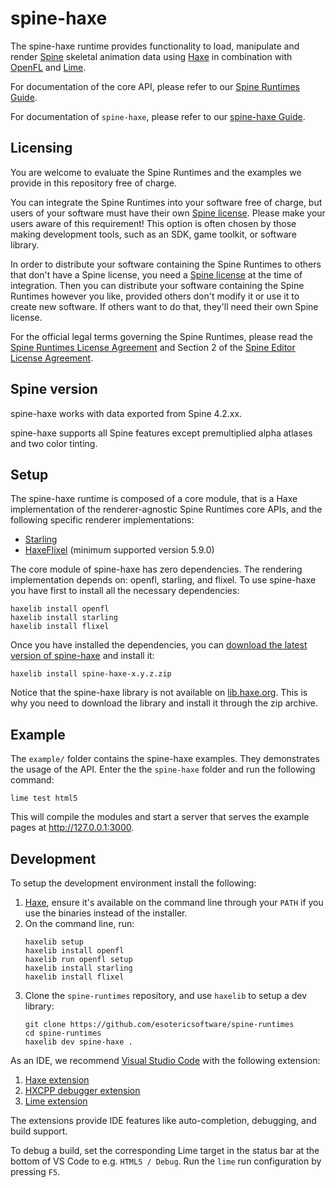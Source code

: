 # spine-haxe

The spine-haxe runtime provides functionality to load, manipulate and render [Spine](http://esotericsoftware.com) skeletal animation data using [Haxe](https://haxe.org/) in combination with [OpenFL](https://www.openfl.org/) and [Lime](https://lime.openfl.org/).

For documentation of the core API, please refer to our [Spine Runtimes Guide](http://esotericsoftware.com/spine-runtimes-guide).

For documentation of `spine-haxe`, please refer to our [spine-haxe Guide](https://esotericsoftware.com/spine-haxe).

## Licensing

You are welcome to evaluate the Spine Runtimes and the examples we provide in this repository free of charge.

You can integrate the Spine Runtimes into your software free of charge, but users of your software must have their own [Spine license](https://esotericsoftware.com/spine-purchase). Please make your users aware of this requirement! This option is often chosen by those making development tools, such as an SDK, game toolkit, or software library.

In order to distribute your software containing the Spine Runtimes to others that don't have a Spine license, you need a [Spine license](https://esotericsoftware.com/spine-purchase) at the time of integration. Then you can distribute your software containing the Spine Runtimes however you like, provided others don't modify it or use it to create new software. If others want to do that, they'll need their own Spine license.

For the official legal terms governing the Spine Runtimes, please read the [Spine Runtimes License Agreement](http://esotericsoftware.com/spine-runtimes-license) and Section 2 of the [Spine Editor License Agreement](http://esotericsoftware.com/spine-editor-license#s2).

## Spine version

spine-haxe works with data exported from Spine 4.2.xx.

spine-haxe supports all Spine features except premultiplied alpha atlases and two color tinting.

## Setup
The spine-haxe runtime is composed of a core module, that is a Haxe implementation of the renderer-agnostic Spine Runtimes core APIs, and the following specific renderer implementations:
 - [Starling](https://lib.haxe.org/p/starling/)
 - [HaxeFlixel](https://lib.haxe.org/p/flixel/) (minimum supported version 5.9.0)

The core module of spine-haxe has zero dependencies. The rendering implementation depends on: openfl, starling, and flixel.
To use spine-haxe you have first to install all the necessary dependencies:

```
haxelib install openfl
haxelib install starling
haxelib install flixel
```

Once you have installed the dependencies, you can [download the latest version of spine-haxe](https://esotericsoftware.com/files/spine-haxe/4.2/spine-haxe-latest.zip) and install it:

```
haxelib install spine-haxe-x.y.z.zip
```

Notice that the spine-haxe library is not available on [lib.haxe.org](https://lib.haxe.org/). This is why you need to download the library and install it through the zip archive.

## Example

The `example/` folder contains the spine-haxe examples. They demonstrates the usage of the API. Enter the the `spine-haxe` folder and run the following command:

```
lime test html5
```

This will compile the modules and start a server that serves the example pages at http://127.0.0.1:3000.

## Development

To setup the development environment install the following:

1. [Haxe](https://haxe.org/download/), ensure it's available on the command line through your `PATH` if you use the binaries instead of the installer.
2. On the command line, run:
   ```
   haxelib setup
   haxelib install openfl
   haxelib run openfl setup
   haxelib install starling
   haxelib install flixel
   ```
3. Clone the `spine-runtimes` repository, and use `haxelib` to setup a dev library:
   ```
   git clone https://github.com/esotericsoftware/spine-runtimes
   cd spine-runtimes
   haxelib dev spine-haxe .
   ```

As an IDE, we recommend [Visual Studio Code](https://code.visualstudio.com/) with the following extension:

1. [Haxe extension](https://marketplace.visualstudio.com/items?itemName=nadako.vshaxe)
2. [HXCPP debugger extension](https://marketplace.visualstudio.com/items?itemName=vshaxe.hxcpp-debugger)
3. [Lime extension](https://marketplace.visualstudio.com/items?itemName=openfl.lime-vscode-extension)

The extensions provide IDE features like auto-completion, debugging, and build support.

To debug a build, set the corresponding Lime target in the status bar at the bottom of VS Code to e.g. `HTML5 / Debug`. Run the `lime` run configuration by pressing `F5`.
